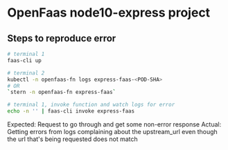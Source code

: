 # OpenFaas node10-express project

## Steps to reproduce error
```bash
# terminal 1
faas-cli up

# terminal 2
kubectl -n openfaas-fn logs express-faas-<POD-SHA>
# OR
`stern -n openfaas-fn express-faas`

# terminal 1, invoke function and watch logs for error
echo -n '' | faas-cli invoke express-faas
```
Expected: Request to go through and get some non-error response
Actual: Getting errors from logs complaining about the upstream_url even 
though the url that's being requested does not match

